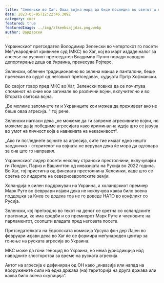 ```yaml
---
title: "Зеленски во Хаг: Оваа војна мора да биде последна во светот и ќе ја направиме"
date: 2023-05-05T12:22:46.309Z
category: свет
featured: true
featuredImage: ../img/zlkeeksajjdas.png.webp
author: Вардарски
---
```


Украинскиот претседател Володимир Зеленски во четвртокот го посети Меѓународниот кривичен суд (МКС) во Хаг, кој во март издаде налог за апсење на рускиот претседател Владимир Путин поради наводно депортирање деца од Украина, пренесува Ројтерс.

Зеленски, облечен традиционално во зелена маица и панталони, беше пречекан во судот од неговиот претседавач, судијата Пјотр Хофмански.

Во својот говор пред МКС во Хаг, Зеленски повика да се почитува споменот на оние кои загинале во различни војни, вклучително и во Втората светска војна.

„Ве молиме запомнете ги и Украинците кои можеа да преживеат ако не беше оваа агресија. " тој рече.

Зеленски нагласи дека „не можеме да ги запреме агресивните војни, но можеме да ја победиме агресијата како криминална идеја што се јавува во умот на личност која е навикната на неказнивост“.

„Ако ги погледнете војните за агресија, сите тие имаат едно нешто заедничко - сторителот на војната не верувал дека ќе мора да одговара за она што го направил.

Украинскиот лидер посети неколку странски престолнини, вклучувајќи ги Лондон, Париз и Вашингтон од инвазијата на Русија во 2022 година. Во Хаг, тој пристигна од финската престолнина Хелсинки, каде што се сретна со лидерите на северноевропските земји.

Холандија е силен поддржувач на Украина, а холандскиот премиер Марк Руте во февруари изјави дека не исклучува каква било воена поддршка за Киев се додека тоа не го доведе НАТО во конфликт со Русија.

Зеленски, кој претходно во текот на денот се сретна со холандските пратеници, ќе има средби и со премиерот Марк Руте и членовите на парламентот, соопшти владата пред неговата посета.

Претседателката на Европската комисија Урсула фон дер Лајен во февруари изјави дека во Хаг ќе се формира меѓународен центар за гонење на руската агресија во Украина.

МКС може да гони геноцид во Украина, но нема јурисдикција над наводните злосторства за време на руската агресија.

Актот на агресија е дефиниран од ОН како „инвазија или напад на вооружените сили на една држава (на) територија на друга држава или каква било воена окупација“.
